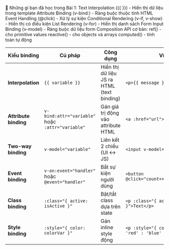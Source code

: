 📖 Những gì bạn đã học trong Bài 1:
    Text Interpolation ({{ }}) - Hiển thị dữ liệu trong template
    Attribute Binding (v-bind:) - Ràng buộc thuộc tính HTML
    Event Handling (@click) - Xử lý sự kiện
    Conditional Rendering (v-if, v-show) - Hiển thị có điều kiện
    List Rendering (v-for) - Hiển thị danh sách
    Form Input Binding (v-model) - Ràng buộc dữ liệu form
    Composition API cơ bản:
    ref() - cho primitive values
    reactive() - cho objects và arrays
    computed() - tính toán tự động


| Kiểu binding          | Cú pháp                                          | Công dụng                                  | Ví dụ                                                     |
| --------------------- | ------------------------------------------------ | ------------------------------------------ | --------------------------------------------------------- |
| **Interpolation**     | `{{ variable }}`                                 | Hiển thị dữ liệu JS ra HTML (text binding) | `<p>{{ message }}</p>`                                    |
| **Attribute binding** | `v-bind:attr="variable"` hoặc `:attr="variable"` | Gán giá trị động vào attribute HTML        | `<a :href="url">Link</a>`                                 |
| **Two-way binding**   | `v-model="variable"`                             | Liên kết 2 chiều (UI ↔ JS)                 | `<input v-model="name">`                                  |
| **Event binding**     | `v-on:event="handler"` hoặc `@event="handler"`   | Bắt sự kiện người dùng                     | `<button @click="count++">Click</button>`                 |
| **Class binding**     | `:class="{ active: isActive }"`                  | Bật/tắt class dựa trên state               | `<p :class="{ active: isActive }">Text</p>`               |
| **Style binding**     | `:style="{ color: colorVar }"`                   | Gán inline style động                      | `<p :style="{ color: isRed ? 'red' : 'blue' }">Hello</p>` |


